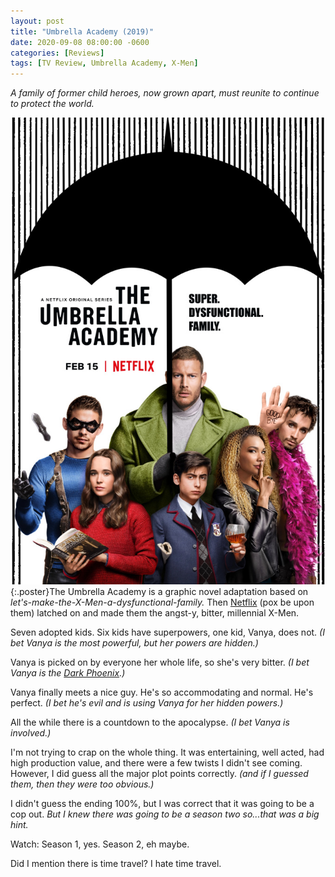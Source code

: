```yaml
---
layout: post
title: "Umbrella Academy (2019)"
date: 2020-09-08 08:00:00 -0600
categories: [Reviews]
tags: [TV Review, Umbrella Academy, X-Men]
---
```


*A family of former child heroes, now grown apart, must reunite to continue to protect the world.*

![Umbrella Academy Poster](/assets/2020/09/umbrella-academy-2019.jpg){:.poster}The Umbrella Academy is a graphic novel adaptation based on *let's-make-the-X-Men-a-dysfunctional-family.* Then [Netflix](https://www.imdb.com/title/tt9196192/) (pox be upon them) latched on and made them the angst-y, bitter, millennial X-Men.

Seven adopted kids. Six kids have superpowers, one kid, Vanya, does not. *(I bet Vanya is the most powerful, but her powers are hidden.)*

Vanya is picked on by everyone her whole life, so she's very bitter. *(I bet Vanya is the [Dark Phoenix](https://en.wikipedia.org/wiki/The_Dark_Phoenix_Saga).)*

Vanya finally meets a nice guy. He's so accommodating and normal. He's perfect. *(I bet he's evil and is using Vanya for her hidden powers.)*

All the while there is a countdown to the apocalypse. *(I bet Vanya is involved.)*

I'm not trying to crap on the whole thing. It was entertaining, well acted, had high production value, and there were a few twists I didn't see coming. However, I did guess all the major plot points correctly. *(and if *I* guessed them, then they were too obvious.)*

I didn't guess the ending 100%, but I was correct that it was going to be a cop out. *But I knew there was going to be a season two so...that was a big hint.*

Watch: Season 1, yes. Season 2, eh maybe.

Did I mention there is time travel? I hate time travel.
